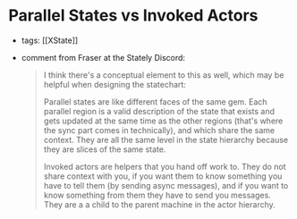 # Parallel States vs Invoked Actors

- tags: [[XState]]

- comment from Fraser at the Stately Discord:
  > I think there's a conceptual element to this as well, which may be helpful when designing the statechart:
  >
  > Parallel states are like different faces of the same gem. Each parallel region is a valid description of the state that exists and gets updated at the same time as the other regions (that's where the sync part comes in technically), and which share the same context. They are all the same level in the state hierarchy because they are slices of the same state.
  >
  > Invoked actors are helpers that you hand off work to. They do not share context with you, if you want them to know something you have to tell them (by sending async messages), and if you want to know something from them they have to send you messages. They are a a child to the parent machine in the actor hierarchy.
